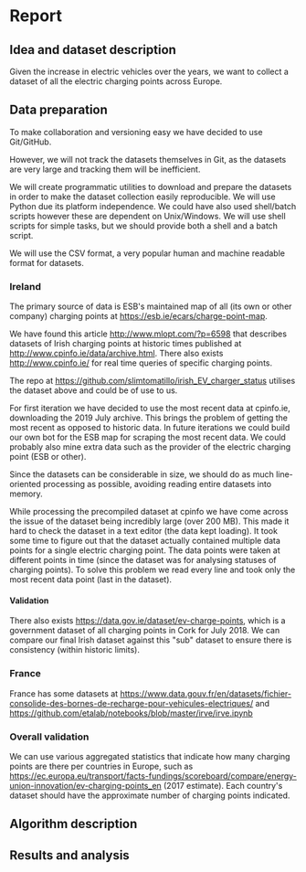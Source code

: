 # Report

## Idea and dataset description

Given the increase in electric vehicles over the years, we want to collect a dataset of all the electric charging points across Europe.

## Data preparation

To make collaboration and versioning easy we have decided to use Git/GitHub.

However, we will not track the datasets themselves in Git, as the datasets are very large and tracking them will be inefficient.

We will create programmatic utilities to download and prepare the datasets in order to make the dataset collection easily reproducible. We will use Python due its platform independence. We could have also used shell/batch scripts however these are dependent on Unix/Windows. We will use shell scripts for simple tasks, but we should provide both a shell and a batch script.

We will use the CSV format, a very popular human and machine readable format for datasets.

### Ireland

The primary source of data is ESB's maintained map of all (its own or other company) charging points at https://esb.ie/ecars/charge-point-map.

We have found this article http://www.mlopt.com/?p=6598 that describes datasets of Irish charging points at historic times published at http://www.cpinfo.ie/data/archive.html. There also exists http://www.cpinfo.ie/ for real time queries of specific charging points.

The repo at https://github.com/slimtomatillo/irish_EV_charger_status utilises the dataset above and could be of use to us.

For first iteration we have decided to use the most recent data at cpinfo.ie, downloading the 2019 July archive. This brings the problem of getting the most recent as opposed to historic data. In future iterations we could build our own bot for the ESB map for scraping the most recent data. We could probably also mine extra data such as the provider of the electric charging point (ESB or other).

Since the datasets can be considerable in size, we should do as much line-oriented processing as possible, avoiding reading entire datasets into memory.

While processing the precompiled dataset at cpinfo we have come across the issue of the dataset being incredibly large (over 200 MB). This made it hard to check the dataset in a text editor (the data kept loading). It took some time to figure out that the dataset actually contained multiple data points for a single electric charging point. The data points were taken at different points in time (since the dataset was for analysing statuses of charging points). To solve this problem we read every line and took only the most recent data point (last in the dataset).

#### Validation

There also exists https://data.gov.ie/dataset/ev-charge-points, which is a government dataset of all charging points in Cork for July 2018. We can compare our final Irish dataset against this "sub" dataset to ensure there is consistency (within historic limits).

### France

France has some datasets at https://www.data.gouv.fr/en/datasets/fichier-consolide-des-bornes-de-recharge-pour-vehicules-electriques/ and https://github.com/etalab/notebooks/blob/master/irve/irve.ipynb

### Overall validation

We can use various aggregated statistics that indicate how many charging points are there per countries in Europe, such as https://ec.europa.eu/transport/facts-fundings/scoreboard/compare/energy-union-innovation/ev-charging-points_en (2017 estimate). Each country's dataset should have the approximate number of charging points indicated.

## Algorithm description

## Results and analysis
